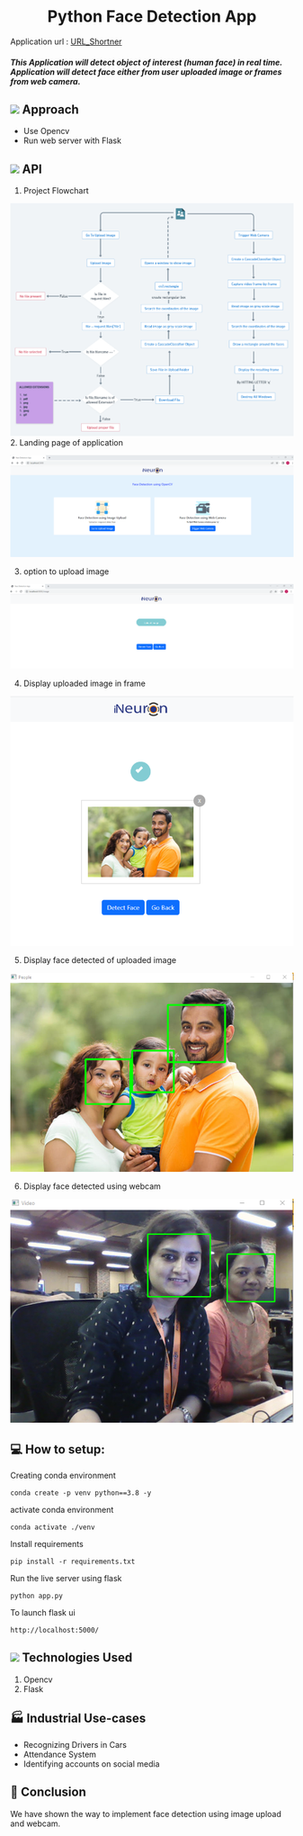 
<h1 align="center">Python Face Detection App </h1>

Application url : [URL_Shortner](https://ineuronurl.herokuapp.com/)

<h5> This Application will detect object of interest (human face) in real time. Application will detect face either from user uploaded image or frames from web camera. </h5>

## <img src="https://c.tenor.com/NCRHhqkXrJYAAAAi/programmers-go-internet.gif" width="25">  <b>Approach</b>

- Use Opencv
- Run web server with Flask

## <img src="https://media.giphy.com/media/iY8CRBdQXODJSCERIr/giphy.gif" width="25"> <b> API</b>

1. Project Flowchart

![Screenshot](snippets/face_authenticator.png)
2. Landing page of application

![Screenshot](snippets/snippet1.png)

3. option to upload image

![Screenshot](snippets/snippet5.png)

4. Display uploaded image in frame

![Screenshot](snippets/snippet2.png)

5. Display face detected of uploaded image

![Screenshot](snippets/snippet3.png)

6. Display face detected using webcam

![Screenshot](snippets/snippet4.png)

 ## 💻 How to setup:



Creating conda environment
```
conda create -p venv python==3.8 -y
```

activate conda environment
```
conda activate ./venv
```

Install requirements
```
pip install -r requirements.txt
```
Run the live server using flask
```
python app.py
```
To launch flask ui
```
http://localhost:5000/
```

 ## <img src="https://media2.giphy.com/media/QssGEmpkyEOhBCb7e1/giphy.gif?cid=ecf05e47a0n3gi1bfqntqmob8g9aid1oyj2wr3ds3mg700bl&rid=giphy.gif" width ="25"><b> Technologies Used</b>


 <p align="center">

 1. Opencv
 2. Flask

 ## 🏭 Industrial Use-cases 

- Recognizing Drivers in Cars
- Attendance System
- Identifying accounts on social media
 
 ## 👋 Conclusion

  We have shown the way to implement face detection using image upload and webcam. 